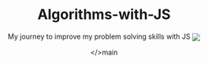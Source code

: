 <main align="center">
<h1> Algorithms-with-JS </h1>
My journey to improve my problem solving skills with JS


<img align="center" src="https://res.cloudinary.com/kripukhadka-com/image/upload/v1654607206/undraw_Process_re_gws7_jlrfru.png" />
  
  </>main
